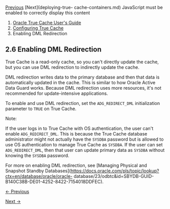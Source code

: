 [Previous](verifying-true-cache-configuration.md) [Next](deploying-true-
cache-containers.md) JavaScript must be enabled to correctly display this
content

  1. [Oracle True Cache User's Guide](index.md)
  2. [Configuring True Cache](configuring-true-cache.md)
  3. Enabling DML Redirection

## 2.6 Enabling DML Redirection

True Cache is a read-only cache, so you can't directly update the cache, but
you can use DML redirection to indirectly update the cache.

DML redirection writes data to the primary database and then that data is
automatically updated in the cache. This is similar to how Oracle Active Data
Guard works. Because DML redirection uses more resources, it's not recommended
for update-intensive applications.

To enable and use DML redirection, set the `ADG_REDIRECT_DML` initialization
parameter to `TRUE` on True Cache.

Note:

If the user logs in to True Cache with OS authentication, the user can't
enable `ADG_REDIRECT_DML`. This is because the True Cache database
administrator might not actually have the `SYSDBA` password but is allowed to
use OS authentication to manage True Cache as `SYSDBA`. If the user can set
`ADG_REDIRECT_DML`, then that user can update primary data as `SYSDBA` without
knowing the `SYSDBA` password.

For more on enabling DML redirection, see [Managing Physical and Snapshot
Standby Databases](https://docs.oracle.com/pls/topic/lookup?ctx=en/database/oracle/oracle-
database/23/odbtc&id=SBYDB-GUID-B140C38B-DE01-4252-8422-7154018DDFEC).


[← Previous](verifying-true-cache-configuration.md)

[Next →](deploying-true-cache-containers.md)
